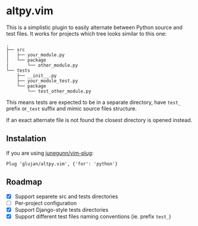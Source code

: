 # altpy.vim

This is a simplistic plugin to easily alternate between Python source and test
files. It works for projects which tree looks similar to this one:
```
.
├── src
│   ├── your_module.py
│   └── package
|       └── other_module.py
└── tests
    ├── __init__.py
    ├── your_module_test.py
    └── package
        └── test_other_module.py
```

This means tests are expected to be in a separate directory, have `test_` prefix or`_test` suffix
and mimic source files structure.

If an exact alternate file is not found the closest directory is opened instead.

## Instalation

If you are using [junegunn/vim-plug](https://github.com/junegunn/vim-plug):
```
Plug 'glujan/altpy.vim', {'for': 'python'}
```

## Roadmap
- [x] Support separete src and tests directories
- [ ] Per-project configuration
- [x] Support Django-style tests directories
- [x] Support different test files naming conventions (ie. prefix `test_`)
